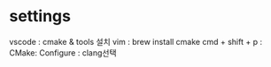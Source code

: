# settings

vscode : cmake & tools 설치
vim : brew install cmake
cmd + shift + p : CMake: Configure : clang선택
